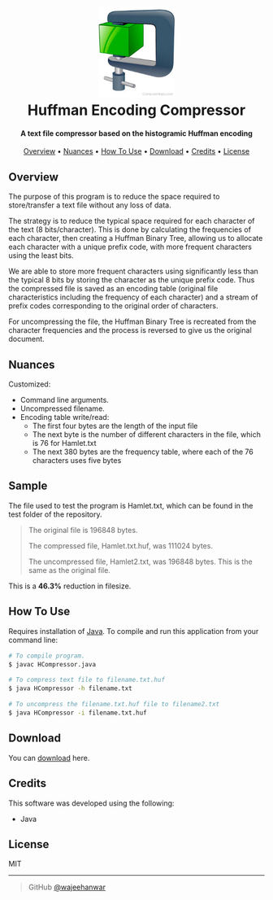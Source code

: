 <h1 align="center">
  <br>
  <a href="https://raw.githubusercontent.com/wajeehanwar/Huffman-Encoding-Text-Compressor"><img src="https://raw.githubusercontent.com/wajeehanwar/Huffman-Encoding-Compressor/master/images/icon.jpeg" alt="Compress Icon" width="150"></a>
  <br>
  Huffman Encoding Compressor
  <br>
</h1>

<h4 align="center">A text file compressor based on the histogramic Huffman encoding</h4>

<p align="center">
<a href="#overview">Overview</a> •
<a href="#nuances">Nuances</a> •
  <a href="#how-to-use">How To Use</a> •
  <a href="#download">Download</a> •
  <a href="#credits">Credits</a> •
  <a href="#license">License</a>
</p>

## Overview

The purpose of this program is to reduce the space required to store/transfer a text file without any loss of data.

The strategy is to reduce the typical space required for each character of the text (8 bits/character). This is done by calculating the frequencies of each character, then creating a Huffman Binary Tree, allowing us to allocate each character with a unique prefix code, with more frequent characters using the least bits.

We are able to store more frequent characters using significantly less than the typical 8 bits by storing the character as the unique prefix code. Thus the compressed file is saved as an encoding table (original file characteristics including the frequency of each character) and a stream of prefix codes corresponding to the original order of characters.

For uncompressing the file, the Huffman Binary Tree is recreated from the character frequencies and the process is reversed to give us the original document.

## Nuances

Customized:

- Command line arguments.
- Uncompressed filename.
- Encoding table write/read:
  - The first four bytes are the length of the input file
  - The next byte is the number of different characters in the file, which is 76 for Hamlet.txt
  - The next 380 bytes are the frequency table, where each of the 76 characters uses five bytes

## Sample

The file used to test the program is Hamlet.txt, which can be found in the test folder of the repository.

> The original file is 196848 bytes.
>
> The compressed file, Hamlet.txt.huf, was 111024 bytes.
>
> The uncompressed file, Hamlet2.txt, was 196848 bytes. This is the same
> as the original file.

This is a **46.3%** reduction in filesize.

## How To Use

Requires installation of [Java](https://java.com/en/download/help/download_options.xml). To compile and run this application from your command line:

```bash
# To compile program.
$ javac HCompressor.java
```

```bash
# To compress text file to filename.txt.huf
$ java HCompressor -h filename.txt
```

```bash
# To uncompress the filename.txt.huf file to filename2.txt
$ java HCompressor -i filename.txt.huf
```

## Download

You can [download](https://github.com//wajeehanwar/Huffman-Encoding-Text-Compressor) here.

## Credits

This software was developed using the following:

- Java

## License

MIT

---

> GitHub [@wajeehanwar](https://github.com/wajeehanwar)
